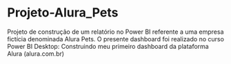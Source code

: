 # Projeto-Alura_Pets
Projeto de construção de um relatório no Power BI referente a uma empresa fictícia denominada Alura Pets. O presente dashboard foi realizado no curso Power BI Desktop: Construindo meu primeiro dashboard da plataforma Alura (alura.com.br) 
